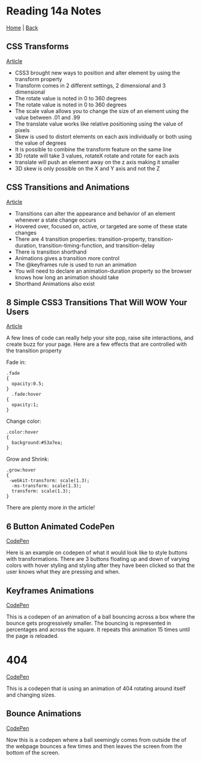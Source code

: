 # Reading 14a Notes

[Home](/README.md) | [Back](/201-main/201TableofContents.md)

## CSS Transforms

[Article](https://learn.shayhowe.com/advanced-html-css/css-transforms/)

<ul>
  <li>CSS3 brought new ways to position and alter element by using the transform property </li>
  <li>Transform comes in 2 different settings, 2 dimensional and 3 dimensional</li>
  <li>The rotate value is noted in 0 to 360 degrees </li>
  <li>The rotate value is noted in 0 to 360 degrees </li>
  <li>The scale value allows you to change the size of an element using the value between .01 and .99</li>
  <li>The translate value works like relative positioning using the value of pixels</li>
  <li> Skew is used to distort elements on each axis individually or both using the value of degrees</li>
  <li>It is possible to combine the transform feature on the same line</li>
  <li>3D rotate will take 3 values, rotateX rotate and rotate for each axis</li>
  <li>translate will push an element away on the z axis making it smaller</li>
  <li>3D skew is only possible on the X and Y axis and not the Z</li>
</ul>

## CSS Transitions and Animations

[Article](https://learn.shayhowe.com/advanced-html-css/transitions-animations/)

<ul>
  <li>Transitions can alter the appearance and behavior of an element whenever a state change occurs</li>
  <li>Hovered over, focused on, active, or targeted are some of these state changes</li>
  <li>There are 4 transition properties: transition-property, transition-duration, transition-timing-function, and transition-delay </li>
  <li>There is transition shorthand</li>
  <li>Animations gives a transition more control</li>
  <li>The @keyframes rule is used to run an animation</li>
  <li>You will need to declare an animation-duration property so the browser knows how long an animation should take</li>
  <li>Shorthand Animations also exist </li>
  
</ul>

## 8 Simple CSS3 Transitions That Will WOW Your Users

[Article](https://www.webdesignerdepot.com/2014/05/8-simple-css3-transitions-that-will-wow-your-users) 

A few lines of code can really help your site pop, raise site interactions, and create buzz for your page. Here are a few effects  that are controlled with the transition property


Fade in:

    .fade
    {
      opacity:0.5;
    }
      .fade:hover
    {
      opacity:1;
    }

Change color:

    .color:hover
    {
      background:#53a7ea;
    }


Grow and Shrink:

    .grow:hover
    {
     -webkit-transform: scale(1.3);
      -ms-transform: scale(1.3);
      transform: scale(1.3);
    }

There are plenty more in the article! 

## 6 Button Animated CodePen

[CodePen](https://codepen.io/retyui/pen/ByoaXV)


Here is an example on codepen of what it would look like to style buttons with transformations. There are 3 buttons floating up and down of varying colors with hover styling and styling after they have been clicked so that the user knows what they are pressing and when. 

## Keyframes Animations

[CodePen](https://codepen.io/akshaychauhan/pen/oAfae)

This is a codepen of an animation of a ball bouncing across a box where the bounce gets progressively smaller. The bouncing is represented in percentages and across the square. It repeats this animation 15 times until the page is reloaded.

# 404 

[CodePen](https://codepen.io/kieranfivestars/pen/MYdQxX)

This is a codepen that is using an animation of 404 rotating around itself and changing sizes.

## Bounce Animations

[CodePen](https://codepen.io/dp_lewis/pen/gCfBv)

Now this is a codepen where a ball seemingly comes from outside the of the webpage bounces a few times and then leaves the screen from the bottom of the screen. 
